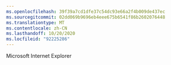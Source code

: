 ```yaml
---
ms.openlocfilehash: 39f39a7cd1dfe37c54dc93e66a2f4b009de437ec
ms.sourcegitcommit: 02dd069b9696eb4eee675b6541f86b2602076448
ms.translationtype: MT
ms.contentlocale: zh-CN
ms.lasthandoff: 10/20/2020
ms.locfileid: "92225286"
---
```

Microsoft Internet Explorer